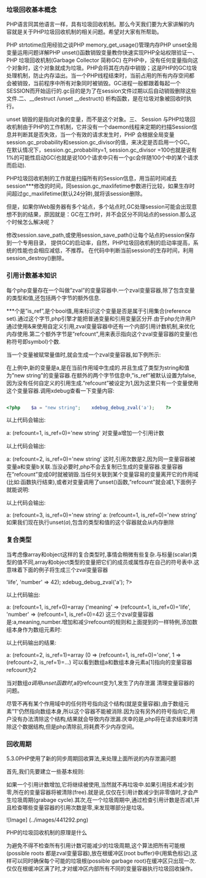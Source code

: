 ### 垃圾回收基本概念
PHP语言同其他语言一样，具有垃圾回收机制。那么今天我们要为大家讲解的内容就是关于PHP垃圾回收机制的相关问题。希望对大家有所帮助。

PHP strtotime应用经验之谈PHP memory_get_usage()管理内存PHP unset全局变量运用问题详解PHP  unset()函数销毁变量教你快速实现PHP全站权限验证一、PHP 垃圾回收机制(Garbage Collector 简称GC)  在PHP中，没有任何变量指向这个对象时，这个对象就成为垃圾。PHP会将其在内存中销毁；这是PHP的GC垃圾处理机制，防止内存溢出。当一个PHP线程结束时，当前占用的所有内存空间都会被销毁，当前程序中所有对象同时被销毁。GC进程一般都跟着每起一个SESSION而开始运行的.gc目的是为了在session文件过期以后自动销毁删除这些文件.二、__destruct  /unset __destruct() 析构函数，是在垃圾对象被回收时执行。

unset 销毁的是指向对象的变量，而不是这个对象。三、 Session  与PHP垃圾回收机制由于PHP的工作机制，它并没有一个daemon线程来定期的扫描Session信息并判断其是否失效，当一个有效的请求发生时，PHP  会根据全局变量 session.gc_probability和session.gc_divisor的值，来决定是否启用一个GC。  在默认情况下，session.gc_probability=1, session.gc_divisor  =100也就是说有1%的可能性启动GC(也就是说100个请求中只有一个gc会伴随100个中的某个请求而启动).

PHP垃圾回收机制的工作就是扫描所有的Session信息，用当前时间减去session***修改的时间，同session.gc_maxlifetime参数进行比较，如果生存时间超过gc_maxlifetime(默认24分钟),就将该session删除。

但是，如果你Web服务器有多个站点，多个站点时,GC处理session可能会出现意想不到的结果，原因就是：GC在工作时，并不会区分不同站点的session.那么这个时候怎么解决呢？

修改session.save_path,或使用session_save_path()让每个站点的session保存到一个专用目录，
提供GC的启动率，自然，PHP垃圾回收机制的启动率提高，系统的性能也会相应减低，不推荐。
在代码中判断当前session的生存时间，利用session_destroy()删除。

### 引用计数基本知识

每个php变量存在一个叫做”zval”的变量容器中.一个zval变量容器,除了包含变量的类型和值,还包括两个字节的额外信息.

***个是”is_ref”,是个bool值,用来标识这个变量是否是属于引用集合(reference  set).通过这个字节,php引擎才能把普通变量和引用变量区分开.由于php允许用户通过使用&来使用自定义引用,zval变量容器中还有一个内部引用计数机制,来优化内存使用.第二个额外字节是”refcount”,用来表示指向这个zval变量容器的变量(也称符号即symbol)个数.

当一个变量被赋常量值时,就会生成一个zval变量容器,如下例所示:

<?php    $a = "new string";    ?>
在上例中,新的变量是a,是在当前作用域中生成的.并且生成了类型为string和值为”new  string”的变量容器.在额外的两个字节信息中,”is_ref”被默认设置为false,因为没有任何自定义的引用生成.”refcount”被设定为1,因为这里只有一个变量使用这个变量容器.调用xdebug查看一下变量内容:

```php

<?php    $a = "new string";    xdebug_debug_zval('a');    ?>

```
以上代码会输出:

a: (refcount=1, is_ref=0)='new string'
对变量a增加一个引用计数

<?php    $a = "new string";    $b = $a;    xdebug_debug_zval('a');    ?>
以上代码会输出:

a: (refcount=2, is_ref=0)='new string'
这时,引用次数是2,因为同一变量容器被变量a和变量b关联.当没必要时,php不会去复制已生成的变量容器.变量容器在”refcount”变成0时就被销毁.当任何关联到某个变量容易的变量离开它的作用域(比如:函数执行结束),或者对变量调用了unset()函数,”refcount”就会减1,下面例子就能说明:

<?php    $a = "new string";    $b = $c = $a;    xdebug_debug_zval('a');    unset($b, $c);    xdebug_debug_zval('a');    ?>
以上代码会输出:

a: (refcount=3, is_ref=0)='new string' a: (refcount=1, is_ref=0)='new string'
如果我们现在执行unset($a),$包含的类型和值的这个容器就会从内存删除

### 复合类型

当考虑像array和object这样的复合类型时,事情会稍微有些复杂.与标量(scalar)类型的值不同,array和object类型的变量把它们的成员或属性存在自己的符号表中.这意味着下面的例子将生成三个zval变量容器

<?php        $a = array('meaning' => 'life', 'number' => 42);        xdebug_debug_zval('a');    ?>
以上代码输出:

a: (refcount=1, is_ref=0)=array ('meaning' => (refcount=1, is_ref=0)='life', 'number' => (refcount=1, is_ref=0)=42)
这三个zval变量容器是:a,meaning,number.增加和减少refcount的规则和上面提到的一样特例,添加数组本身作为数组元素时:

<?php    $a = array('one');     $a[] = &$a;     xdebug_debug_zval('a');    ?>
以上代码输出的结果:

a: (refcount=2, is_ref=1)=array (0 => (refcount=1, is_ref=0)='one', 1 => (refcount=2, is_ref=1)=...)
可以看到数组a和数组本身元素a[1]指向的变量容器refcount为2

当对数组$a调用unset函数时,$a的refcount变为1,发生了内存泄漏
清理变量容器的问题。

尽管不再有某个作用域中的任何符号指向这个结构(就是变量容器),由于数组元素”1&Prime;仍然指向数组本身,所以这个容器不能被消除.因为没有另外的符号指向它,用户没有办法清除这个结构,结果就会导致内存泄漏.庆幸的是,php将在请求结束时清除这个数据结构,但是php清除前,将耗费不少内存空间。

### 回收周期

5.3.0PHP使用了新的同步周期回收算法,来处理上面所说的内存泄漏问题

首先,我们先要建立一些基本规则:

如果一个引用计数增加,它将继续被使用,当然就不再垃圾中.如果引用技术减少到零,所在的变量容器将被清除(free).就是说,仅仅在引用计数减少到非零值时,才会产生垃圾周期(grabage  cycle).其次,在一个垃圾周期中,通过检查引用计数是否减1,并且检查哪些变量容器的引用次数是零,来发现哪部分是垃圾。

![Image] (../images/441292.png)

PHP的垃圾回收机制的原理是什么

为避免不得不检查所有引用计数可能减少的垃圾周期,这个算法把所有可能根(possible roots  都是zval变量容器),放在根缓冲区(root buffer)中(用紫色标记),这样可以同时确保每个可能的垃圾根(possible  garbage root)在缓冲区只出现一次.仅仅在根缓冲区满了时,才对缓冲区内部所有不同的变量容器执行垃圾回收操作。
